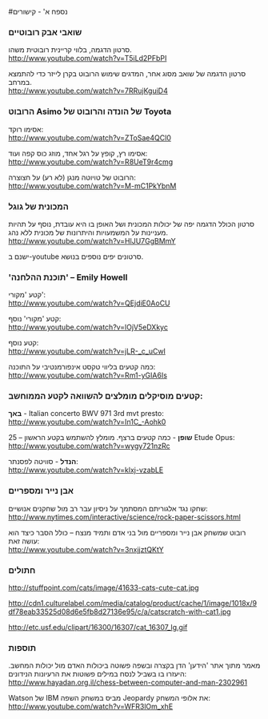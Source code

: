 
#נספח א' - קישורים

### שואבי אבק רובוטיים

סרטון הדגמה, בלווי קריינית רובוטית משהו.  
http://www.youtube.com/watch?v=T5iLd2PFbPI

סרטון הדגמה של שואב מסוג אחר, המדגים שימוש הרובוט בקרן לייזר כדי להתמצא במרחב.  
http://www.youtube.com/watch?v=7RRujKguiD4


### הרובוט Asimo של הונדה והרובוט של Toyota

אסימו רוקד:  
http://www.youtube.com/watch?v=ZToSae4QCl0

אסימו רץ, קופץ על רגל אחד, מוזג כוס קפה ועוד:  
http://www.youtube.com/watch?v=R8UeT9r4cmg

הרובוט של טויוטה מנגן (לא רע) על חצוצרה:   
http://www.youtube.com/watch?v=M-mC1PkYbnM


### המכונית של גוגל

סרטון הכולל הדגמה יפה של יכולות המכונית ושל האופן בו היא עובדת, נוסף על תהיות מעניינות עלהמשמעויות והיתרונות של מכונית ללא נהג.  http://www.youtube.com/watch?v=HlJU7GgBMmY

ישנם ב-youtube סרטונים יפים נוספים בנושא.


### 'תוכנת ההלחנה' – Emily Howell

קטע 'מקורי':  
http://www.youtube.com/watch?v=QEjdiE0AoCU

קטע 'מקורי' נוסף:  
http://www.youtube.com/watch?v=lOjV5eDXkyc

קטע נוסף:   
http://www.youtube.com/watch?v=jLR-_c_uCwI

כמה קטעים בליווי טקסט אינפורמנטיבי על התוכנה:  
http://www.youtube.com/watch?v=Rm1-yGIA6Is


### קטעים מוסיקלים מומלצים להשוואה לקטע הממוחשב:

**באך** - Italian concerto BWV 971 3rd mvt presto:  
http://www.youtube.com/watch?v=In1C_-Aohk0

**שופן** - כמה קטעים ברצף. מומלץ להשתמש בקטע הראשון – 25 Etude Opus:  
http://www.youtube.com/watch?v=wygy721nzRc

**הנדל** - סוויטה לפסנתר:  
http://www.youtube.com/watch?v=klxj-vzabLE


### אבן נייר ומספריים

שחקו נגד אלגוריתם המסתמך על ניסיון עבר רב מול שחקנים אנושיים:    
http://www.nytimes.com/interactive/science/rock-paper-scissors.html

רובוט שמשחק אבן נייר ומספריים מול בני אדם ותמיד מנצח – כולל הסבר כיצד הוא עושה זאת:     
http://www.youtube.com/watch?v=3nxjjztQKtY


### חתולים

http://stuffpoint.com/cats/image/41633-cats-cute-cat.jpg

http://cdn1.culturelabel.com/media/catalog/product/cache/1/image/1018x/9df78eab33525d08d6e5fb8d27136e95/c/a/catscratch-with-cat1.jpg
http://etc.usf.edu/clipart/16300/16307/cat_16307_lg.gif


### תוספות

מאמר מתוך אתר 'הידען' הדן בקצרה ובשפה פשוטה ביכולות האדם מול יכולות המחשב. היעזרו בו בשביללנסח במילים פשוטות את הרעיונות הנידונים:  
http://www.hayadan.org.il/chess-between-computer-and-man-2302961

Watson של IBM מביס במשחק השפה Jeopardy את אלופי המשחק:  
http://www.youtube.com/watch?v=WFR3lOm_xhE